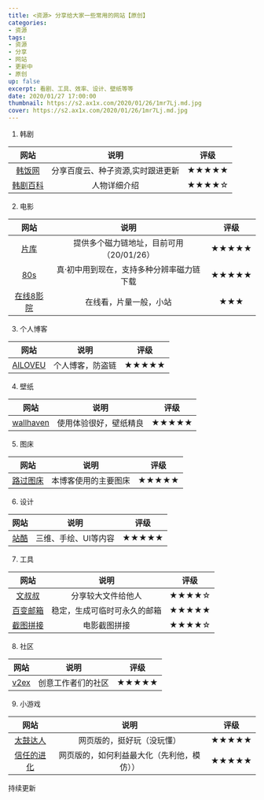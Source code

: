 ```yaml
---
title: <资源> 分享给大家一些常用的网站【原创】
categories:
- 资源
tags: 
- 资源
- 分享
- 网站
- 更新中
- 原创
up: false
excerpt: 看剧、工具、效率、设计、壁纸等等
date: 2020/01/27 17:00:00
thumbnail: https://s2.ax1x.com/2020/01/26/1mr7Lj.md.jpg
cover: https://s2.ax1x.com/2020/01/26/1mr7Lj.md.jpg
---
```


1. 韩剧

|网站|说明|评级|
|:-:|:-:|:-:|
|[韩饭网](https://www.hanfan.cc/)|分享百度云、种子资源,实时跟进更新|★★★★★|
|[韩剧百科](https://www.hanjubaike.com)|人物详细介绍|★★★★☆|

2. 电影

|网站|说明|评级|
|:-:|:-:|:-:|
|[片库](https://www.pianku.tv)|提供多个磁力链地址，目前可用（20/01/26）|★★★★★|
|[80s](https://www.80s.tw)|真·初中用到现在，支持多种分辨率磁力链下载|★★★★★|
|[在线8影院](https://www.zx8.cc)|在线看，片量一般，小站|★★★|

3. 个人博客

|网站|说明|评级|
|:-:|:-:|:-:|
|[AILOVEU](https://ailoveu.github.io)|个人博客，防盗链|★★★★★|

4. 壁纸

|网站|说明|评级|
|:-:|:-:|:-:|
|[wallhaven](https://wallhaven.cc)|使用体验很好，壁纸精良|★★★★★|

5. 图床

|网站|说明|评级|
|:-:|:-:|:-:|
|[路过图床](https://imgchr.com/)|本博客使用的主要图床|★★★★★|

6. 设计

|网站|说明|评级|
|:-:|:-:|:-:|
|[站酷](https://www.zcool.com.cn)|三维、手绘、UI等内容|★★★★★|

7. 工具

|网站|说明|评级|
|:-:|:-:|:-:|
|[文叔叔](https://www.wenshushu.cn)|分享较大文件给他人|★★★★☆|
|[百变邮箱](https://www.uu.me/mail/main.html)|稳定，生成可临时可永久的邮箱|★★★★★|
|[截图拼接](http://join-screenshots.zhanghai.me)|电影截图拼接|★★★★☆|

8. 社区

|网站|说明|评级|
|:-:|:-:|:-:|
|[v2ex](https://www.v2ex.com)|创意工作者们的社区|★★★★★|

9. 小游戏

|网站|说明|评级|
|:-:|:-:|:-:|
|[太鼓达人](https://taiko.bui.pm)|网页版的，挺好玩（没玩懂）|★★★★★|
|[信任的进化](https://sekai.co/trust/)|网页版的，如何利益最大化（先利他，模仿））|★★★★★|


持续更新